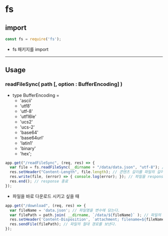 # fs

## import
``` javascript
const fs = require('fs');
```
+ fs 패키지를 import

---
## Usage
### readFileSync( path [, option : BufferEncoding] )
+ type BufferEncoding =
  + 'ascii'
  + 'utf8'
  + 'utf-8'
  + 'utf16le'
  + 'ucs2'
  + 'ucs-2'
  + 'base64'
  + 'base64url'
  + 'latin1'
  + 'binary'
  + 'hex';
``` javascript
app.get("/readFileSync", (req, res) => {
  var file = fs.readFileSync(__dirname + "/data/data.json", "utf-8"); // readFileSync 함수를 통해 파일을 불러온다.
  res.setHeader("Content-Length", file.length); // 콘텐츠 길이를 파일의 길이로 설정
  res.write(file, (error) => { console.log(error); }); // 파일을 response 객체에 담는다.
  res.end(); // response 종료
});
```

+ 파일을 바로 다운로드 시키고 싶을 때
``` javascript
app.get("/download", (req, res) => {
  var fileName = 'data.json'; // 파일명을 변수에 담는다.
  var filePath = path.join( __dirname, `/data/${fileName}` ); // 파일의 절대 경로를 만든다.
  res.setHeader('Content-Disposition', `attachment; filename=${fileName}`); // header 를 설정한다. (이게 핵심)
  res.sendFile(filePath); // 파일의 절대 경로를 보낸다.
});
```
